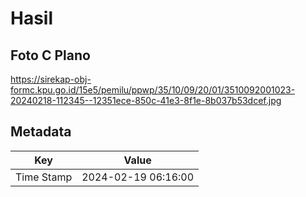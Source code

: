 # Hasil

## Foto C Plano

https://sirekap-obj-formc.kpu.go.id/15e5/pemilu/ppwp/35/10/09/20/01/3510092001023-20240218-112345--12351ece-850c-41e3-8f1e-8b037b53dcef.jpg


## Metadata

| Key        | Value               |
| ---------- | ------------------- |
| Time Stamp | 2024-02-19 06:16:00 |



